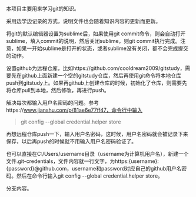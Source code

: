 本项目主要用来学习git的知识。

采用边学边记录的方式，说明文件也会随着知识内容的更新而更新。

将git的默认编辑器设置为sublime后，如果使用git commit命令，则会自动打开sublime，填入commit的说明，然后关闭sublime，则git commit执行完成。注意，如果一开始sublime是打开的状态，或者sublime没有关闭，都不会完成提交的动作。

设置github为远程仓库，比如https://github.com/cooldream2009/gitstudy，需要先在github上面新建一个空的gitstudy仓库，然后再使用git命令将本地仓库push到gitstudy上。如果再github上创建仓库的时候，初始化了仓库，则需要先将仓库pull到本地，然后修改，再进行push。

解决每次都输入用户名密码的问题。参考https://www.jianshu.com/p/81ae6e77ff47，命令行中输入
> git config --global credential.helper store

再想远程仓库push一下，输入用户名密码，这时候，用户名密码就会被记录下来保存，以后再push的时候就不用输入用户名密码验证了。

也可以直接在C:/Users/username目录（username为计算机用户名），新建一个文件.git-credentials，文件内容就一行文字，为https:{username}:{password}@github.com，username和password对应自己的github用户名密码。然后在命令行输入git config --global credential.helper store。

分支内容。